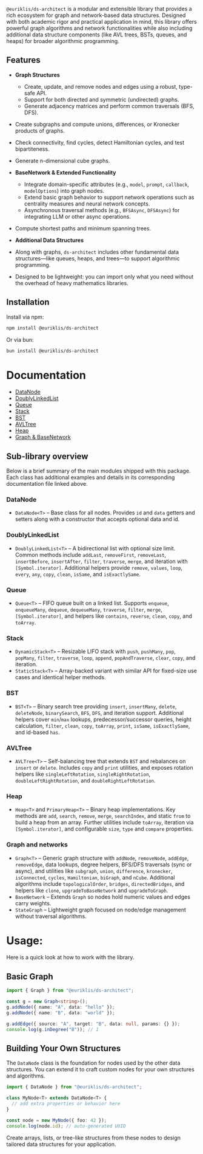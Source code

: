 `@euriklis/ds-architect` is a modular and extensible library that provides a rich ecosystem for graph and network-based data structures. Designed with both academic rigor and practical application in mind, this library offers powerful graph algorithms and network functionalities while also including additional data structure components (like AVL trees, BSTs, queues, and heaps) for broader algorithmic programming.

## Features

- **Graph Structures**

  - Create, update, and remove nodes and edges using a robust, type-safe API.
  - Support for both directed and symmetric (undirected) graphs.
  - Generate adjacency matrices and perform common traversals (BFS, DFS).

- Create subgraphs and compute unions, differences, or Kronecker products of graphs.

- Check connectivity, find cycles, detect Hamiltonian cycles, and test bipartiteness.
- Generate n-dimensional cube graphs.

- **BaseNetwork & Extended Functionality**

  - Integrate domain-specific attributes (e.g., `model`, `prompt`, `callback`, `modelOptions`) into graph nodes.
  - Extend basic graph behavior to support network operations such as centrality measures and neural network concepts.
  - Asynchronous traversal methods (e.g., `BFSAsync`, `DFSAsync`) for integrating LLM or other async operations.

- Compute shortest paths and minimum spanning trees.

- **Additional Data Structures**
- Along with graphs, `ds-architect` includes other fundamental data structures—like queues, heaps, and trees—to support algorithmic programming.
- Designed to be lightweight: you can import only what you need without the overhead of heavy mathematics libraries.

## Installation

Install via npm:

```bash
npm install @euriklis/ds-architect
```

Or via bun:

```sh
bun install @euriklis/ds-architect
```

# Documentation

- [DataNode](https://github.com/VelislavKarastoychev/euriklis-ds-architect/blob/main/src/DataNode/DOCUMENTATION.md)
- [DoublyLinkedList](https://github.com/VelislavKarastoychev/euriklis-ds-architect/blob/main/src/DoublyLinkedList/DOCUMENTATION.md)
- [Queue](https://github.com/VelislavKarastoychev/euriklis-ds-architect/blob/main/src/Queue/DOCUMENTATION.md)
- [Stack](https://github.com/VelislavKarastoychev/euriklis-ds-architect/blob/main/src/Stack/DOCUMENTATION.md)
- [BST](https://github.com/VelislavKarastoychev/euriklis-ds-architect/blob/main/src/BST/DOCUMENTATION.md)
- [AVLTree](https://github.com/VelislavKarastoychev/euriklis-ds-architect/blob/main/src/AVL/DOCUMENTATION.md)
- [Heap](https://github.com/VelislavKarastoychev/euriklis-ds-architect/blob/main/src/Heap/DOCUMENTATION.md)
- [Graph & BaseNetwork](https://github.com/VelislavKarastoychev/euriklis-ds-architect/blob/main/src/Graph/DOCUMENTATION.md)

## Sub-library overview

Below is a brief summary of the main modules shipped with this package. Each
class has additional examples and details in its corresponding documentation
file linked above.

### DataNode

- `DataNode<T>` – Base class for all nodes. Provides `id` and `data` getters
  and setters along with a constructor that accepts optional data and id.

### DoublyLinkedList

- `DoublyLinkedList<T>` – A bidirectional list with optional size limit.
  Common methods include `addLast`, `removeFirst`, `removeLast`,
  `insertBefore`, `insertAfter`, `filter`, `traverse`, `merge`, and
  iteration with `[Symbol.iterator]`. Additional helpers provide
  `remove`, `values`, `loop`, `every`, `any`, `copy`, `clean`,
  `isSame`, and `isExactlySame`.

### Queue

- `Queue<T>` – FIFO queue built on a linked list. Supports `enqueue`,
  `enqueueMany`, `dequeue`, `dequeueMany`, `traverse`, `filter`, `merge`,
  `[Symbol.iterator]`, and helpers like `contains`, `reverse`, `clean`,
  `copy`, and `toArray`.

### Stack

- `DynamicStack<T>` – Resizable LIFO stack with `push`, `pushMany`, `pop`,
  `popMany`, `filter`, `traverse`, `loop`, `append`, `popAndTraverse`,
  `clear`, `copy`, and iteration.
- `StaticStack<T>` – Array-backed variant with similar API for fixed-size use
  cases and identical helper methods.

### BST

- `BST<T>` – Binary search tree providing `insert`, `insertMany`, `delete`,
  `deleteNode`, `binarySearch`, `BFS`, `DFS`, and iteration support.
  Additional helpers cover `min`/`max` lookups, predecessor/successor
  queries, height calculation, `filter`, `clean`, `copy`, `toArray`,
  `print`, `isSame`, `isExactlySame`, and id-based `has`.

### AVLTree

- `AVLTree<T>` – Self-balancing tree that extends `BST` and rebalances on
  `insert` or `delete`. Includes `copy` and `print` utilities, and exposes
  rotation helpers like `singleLeftRotation`, `singleRightRotation`,
  `doubleLeftRightRotation`, and `doubleRightLeftRotation`.

### Heap

- `Heap<T>` and `PrimaryHeap<T>` – Binary heap implementations. Key methods
  are `add`, `search`, `remove`, `merge`, `searchIndex`, and static `from` to
  build a heap from an array. Further utilities include `toArray`, iteration
  via `[Symbol.iterator]`, and configurable `size`, `type` and `compare`
  properties.

### Graph and networks

- `Graph<T>` – Generic graph structure with `addNode`, `removeNode`,
  `addEdge`, `removeEdge`, data lookups, degree helpers, BFS/DFS traversals
  (sync or async), and utilities like `subgraph`, `union`, `difference`,
  `kronecker`, `isConnected`, `cycles`, `Hamiltonian`, `biGraph`, and `nCube`.
  Additional algorithms include `topologicalOrder`, `bridges`,
  `directedBridges`, and helpers like `clone`, `upgradeToBaseNetwork` and
  `upgradeToGraph`.
- `BaseNetwork` – Extends `Graph` so nodes hold numeric values and edges carry
  weights.
- `StateGraph` – Lightweight graph focused on node/edge management without
  traversal algorithms.

# Usage:

Here is a quick look at how to work with the library.

## Basic Graph

```ts
import { Graph } from "@euriklis/ds-architect";

const g = new Graph<string>();
g.addNode({ name: "A", data: "hello" });
g.addNode({ name: "B", data: "world" });

g.addEdge({ source: "A", target: "B", data: null, params: {} });
console.log(g.inDegree("B")); // 1
```

## Building Your Own Structures

The `DataNode` class is the foundation for nodes used by the other data
structures. You can extend it to craft custom nodes for your own
structures and algorithms.

```ts
import { DataNode } from "@euriklis/ds-architect";

class MyNode<T> extends DataNode<T> {
  // add extra properties or behavior here
}

const node = new MyNode({ foo: 42 });
console.log(node.id); // auto-generated UUID
```

Create arrays, lists, or tree-like structures from these nodes to design
tailored data structures for your application.
